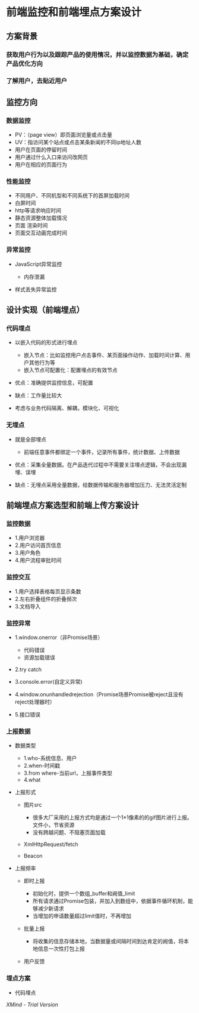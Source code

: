 # 前端监控和前端埋点方案设计

## 方案背景

### 获取用户行为以及跟踪产品的使用情况，并以监控数据为基础，确定产品优化方向

### 了解用户，去贴近用户

## 监控方向

### 数据监控

- PV：（page view）即页面浏览量或点击量
- UV：指访问某个站点或点击某条新闻的不同ip地址人数
- 用户在页面的停留时间
- 用户通过什么入口来访问改网页
- 用户在相应的页面行为

### 性能监控

- 不同用户、不同机型和不同系统下的首屏加载时间
- 白屏时间
- http等请求响应时间
- 静态资源整体加载情况
- 页面 渲染时间
- 页面交互动画完成时间

### 异常监控

- JavaScript异常监控

	- 内存泄漏

- 样式丢失异常监控

## 设计实现（前端埋点）

### 代码埋点

- 以嵌入代码的形式进行埋点

	- 嵌入节点：比如监控用户点击事件、某页面操作动作、加载时间计算、用户其他行为等
	- 嵌入节点可配置化：配置埋点的有效节点

- 优点：准确提供监控信息，可配置
- 缺点：工作量比较大
- 考虑与业务代码隔离、解耦，模块化、可视化

### 无埋点

- 就是全部埋点

	- 前端任意事件都绑定一个事件，记录所有事件，统计数据、上传数据

- 优点：采集全量数据。在产品迭代过程中不需要关注埋点逻辑，不会出现漏埋、误埋
- 缺点：无埋点采用全量数据，给数据传输和服务器增加压力、无法灵活定制

## 前端埋点方案选型和前端上传方案设计

### 监控数据

- 1.用户浏览器
- 2.用户访问首页信息
- 3.用户角色
- 4.用户流程审批时间

### 监控交互

- 1.用户选择表格每页显示条数
- 2.左右折叠组件的折叠频次
- 3.文档导入

### 监控异常

- 1.window.onerror（非Promise场景）

	- 代码错误
	- 资源加载错误

- 2.try catch
- 3.console.error(自定义异常)
- 4.window.onunhandledrejection（Promise场景Promise被reject且没有reject处理器时）
- 5.接口错误

### 上报数据

- 数据类型

	- 1.who-系统信息、用户
	- 2.when-时间戳
	- 3.from where-当前url，上报事件类型
	- 4.what

- 上报形式

	- 图片src

		- 很多大厂采用的上报方式均是通过一个1*1像素的的gif图片进行上报。文件小，节省资源
		- 没有跨越问题、不阻塞页面加载

	- XmlHttpRequest/fetch
	- Beacon

- 上报频率

	- 即时上报

		- 初始化时，提供一个数组_buffer和阙值_limit
		- 所有请求通过Promise包装，并加入到数组中，依据事件循环机制，能够减少新请求
		- 当增加的申请数量超过limit值时，不再增加

	- 批量上报

		- 将收集的信息存储本地，当数据量或间隔时间到达肯定的阙值，将本地信息一次性打包上报

	- 用户反馈

### 埋点方案

- 代码埋点

*XMind - Trial Version*
